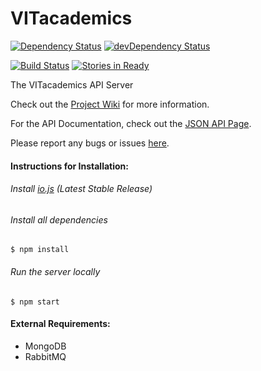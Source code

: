 VITacademics
============

[![Dependency Status](https://david-dm.org/aneesh-neelam/VITacademics.svg)](https://david-dm.org/aneesh-neelam/VITacademics)
[![devDependency Status](https://david-dm.org/aneesh-neelam/VITacademics/dev-status.svg)](https://david-dm.org/aneesh-neelam/VITacademics#info=devDependencies)

[![Build Status](https://semaphoreci.com/api/v1/projects/d25d5145-bbfe-46cd-8b93-32ec54c63140/327641/badge.svg)](https://semaphoreci.com/aneesh-neelam/vitacademics)
[![Stories in Ready](https://badge.waffle.io/aneesh-neelam/VITacademics.png?label=ready&title=Ready)](https://waffle.io/aneesh-neelam/VITacademics)

The VITacademics API Server

Check out the [Project Wiki](https://github.com/aneesh-neelam/VITacademics/wiki) for more information.

For the API Documentation, check out the [JSON API Page](https://github.com/aneesh-neelam/VITacademics/wiki/JSON-API).

Please report any bugs or issues [here](https://github.com/aneesh-neelam/VITacademics/issues).

#### Instructions for Installation:
###### Install [io.js](https://iojs.org/en/index.html) (Latest Stable Release)
###### Install all dependencies
    $ npm install
###### Run the server locally
    $ npm start

#### External Requirements:
* MongoDB
* RabbitMQ
